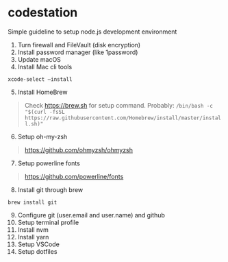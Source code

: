 # codestation
Simple guideline to setup node.js development environment

1. Turn firewall and FileVault (disk encryption)
2. Install password manager (like 1password)
3. Update macOS
4. Install Mac cli tools
```
xcode-select —install
```

5. Install HomeBrew
> Check https://brew.sh for setup command. Probably: 
> `/bin/bash -c "$(curl -fsSL https://raw.githubusercontent.com/Homebrew/install/master/install.sh)"`

6. Setup oh-my-zsh
> https://github.com/ohmyzsh/ohmyzsh

7. Setup powerline fonts
> https://github.com/powerline/fonts

8. Install git through brew
```
brew install git
```

9. Configure git (user.email and user.name) and github
10. Setup terminal profile
11. Install nvm
12. Install yarn
13. Setup VSCode
14. Setup dotfiles
